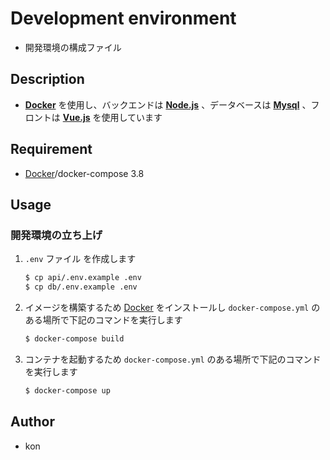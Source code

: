 # Development environment

- 開発環境の構成ファイル

## Description

- **[Docker](https://www.docker.com/products/docker-desktop)** を使用し、バックエンドは **[Node.js](https://nodejs.org/ja/)** 、データベースは **[Mysql](https://www.mysql.com/jp/)** 、フロントは **[Vue.js](https://v3.ja.vuejs.org/)** を使用しています

## Requirement

- [Docker](https://www.docker.com/products/docker-desktop)/docker-compose 3.8

## Usage

### 開発環境の立ち上げ

1. `.env` ファイル を作成します

   ```sh
   $ cp api/.env.example .env
   $ cp db/.env.example .env
   ```

1. イメージを構築するため [Docker](https://www.docker.com/products/docker-desktop) をインストールし `docker-compose.yml` のある場所で下記のコマンドを実行します

   ```sh
   $ docker-compose build
   ```

1. コンテナを起動するため `docker-compose.yml` のある場所で下記のコマンドを実行します

   ```sh
   $ docker-compose up
   ```

## Author

- kon
